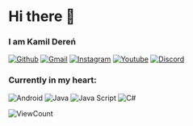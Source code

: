 
<h1 align="left">Hi there 👋</h1>


### I am Kamil Dereń 

[![Github](https://img.shields.io/badge/-Github-000?style=flat&logo=Github&logoColor=white)](https://github.com/DwiN3)
[![Gmail](https://img.shields.io/badge/-Gmail-000?style=flat&logo=Gmail&logoColor=white)](mailto:dwinicht333@gmail.com)
[![Instagram](https://img.shields.io/badge/-Instagram-000?style=flat&logo=Instagram&logoColor=white)](https://www.instagram.com/dwin_3)
[![Youtube](https://img.shields.io/badge/-Youtube-000?style=flat&logo=Youtube&logoColor=white)](https://www.youtube.com/@dwin_3)
[![Discord](https://img.shields.io/badge/-dwin3-000?style=flat&logo=Discord&logoColor=white)](https://discord.com/)

### Currently in my heart: </br>

![Android](http://img.shields.io/badge/-Android-000000?style=for-the-badge&logo=android)
![Java](https://img.shields.io/badge/-Java-000000?style=for-the-badge&logo=java&logoColor=white)
![Java Script](https://img.shields.io/badge/-Java%20script-000000?style=for-the-badge&logo=javascript)
![C#](https://img.shields.io/badge/-C%20Sharp-000000?style=for-the-badge&logo=c#)

![ViewCount](https://views.whatilearened.today/views/github/DwiN3/DwiN3.svg?cache=remove)
